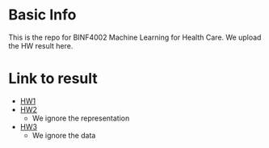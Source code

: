 # Basic Info

This is the repo for BINF4002 Machine Learning for Health Care. We upload the HW result here.

# Link to result

- [HW1](./HW1/dl3738_binf4008_mlh_assignment_1.ipynb)
- [HW2](./HW2/dl3738_binf4002_mlhc_assignment_2.ipynb)
  - We ignore the representation
- [HW3](./HW3/dl3738_binf4002_mlhc_assignment_3.ipynb)
  - We ignore the data